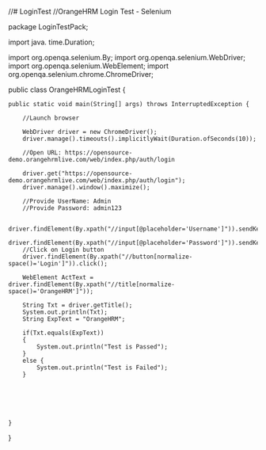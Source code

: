 //# LoginTest
//OrangeHRM Login Test - Selenium

package LoginTestPack;

import java. time.Duration;

import org.openqa.selenium.By;
import org.openqa.selenium.WebDriver;
import org.openqa.selenium.WebElement;
import org.openqa.selenium.chrome.ChromeDriver;

public class OrangeHRMLoginTest {

	public static void main(String[] args) throws InterruptedException {
		
		//Launch browser

		WebDriver driver = new ChromeDriver();
		driver.manage().timeouts().implicitlyWait(Duration.ofSeconds(10));

		//Open URL: https://opensource-demo.orangehrmlive.com/web/index.php/auth/login
		
		driver.get("https://opensource-demo.orangehrmlive.com/web/index.php/auth/login");
		driver.manage().window().maximize();
		
		//Provide UserName: Admin
		//Provide Password: admin123
		
		driver.findElement(By.xpath("//input[@placeholder='Username']")).sendKeys("Admin");
		driver.findElement(By.xpath("//input[@placeholder='Password']")).sendKeys("admin123");
		//Click on Login button
		driver.findElement(By.xpath("//button[normalize-space()='Login']")).click();
		
		WebElement ActText = driver.findElement(By.xpath("//title[normalize-space()='OrangeHRM']"));
		
		String Txt = driver.getTitle();
		System.out.println(Txt);
		String ExpText = "OrangeHRM";
		
		if(Txt.equals(ExpText))
		{
			System.out.println("Test is Passed");
		}
		else {
			System.out.println("Test is Failed");
		}
		
		
		
		
		
		
	}

}

